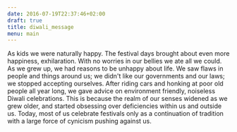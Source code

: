 ```yaml
---
date: 2016-07-19T22:37:46+02:00
draft: true
title: diwali_message
menu: main
---
```

As kids we were naturally happy. The festival days brought about even more happiness, exhilaration. With no worries in our bellies we  ate all we could. As we grew up, we had reasons to be unhappy about life. We saw flaws in people and things around us; we didn't like our governments and our laws; we stopped accepting ourselves. After riding cars and honking at poor old people all year long, we gave advice on environment friendly, noiseless Diwali celebrations. This is because the realm of our senses widened as we grew older, and started obsessing over deficiencies within us and outside us. Today, most of us celebrate festivals only as a continuation of tradition with a large force of cynicism pushing against us. 

